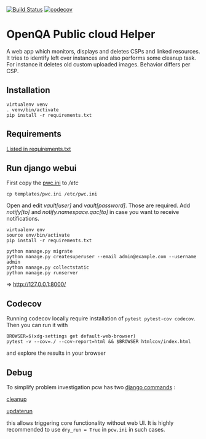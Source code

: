 [![Build Status](https://travis-ci.com/SUSE/pcw.svg?branch=master)](https://travis-ci.com/SUSE/pcw)
[![codecov](https://codecov.io/gh/SUSE/pcw/branch/master/graph/badge.svg)](https://codecov.io/gh/SUSE/pcw)

# OpenQA Public cloud Helper

A web app which monitors, displays and deletes CSPs and linked resources. It tries to identify
left over instances and also performs some cleanup task. For instance it deletes old custom
uploaded images. Behavior differs per CSP.

## Installation

```
virtualenv venv
. venv/bin/activate
pip install -r requirements.txt
```

## Requirements

 [Listed in requirements.txt](requirements.txt)


## Run django webui

First copy the [pwc.ini](templates/pwc.ini) to _/etc_

```
cp templates/pwc.ini /etc/pwc.ini
```

Open and edit _vault[user]_ and _vault[password]_. Those are required.
Add _notify[to]_ and _notify.namespace.qac[to]_ in case you want to receive notifications.

```
virtualenv env
source env/bin/activate
pip install -r requirements.txt

python manage.py migrate
python manage.py createsuperuser --email admin@example.com --username admin
python manage.py collectstatic
python manage.py runserver
```
=> http://127.0.0.1:8000/

## Codecov

Running codecov locally require installation of `pytest pytest-cov codecov`.
Then you can run it with
```
BROWSER=$(xdg-settings get default-web-browser)
pytest -v --cov=./ --cov-report=html && $BROWSER htmlcov/index.html
```
and explore the results in your browser

## Debug

To simplify problem investigation pcw has two [django commands](https://docs.djangoproject.com/en/3.1/howto/custom-management-commands/) :

[cleanup](ocw/management/commands/cleanup.py)

[updaterun](ocw/management/commands/updaterun.py)

this allows triggering core functionality without web UI. It is highly recommended to use `dry_run = True` in `pcw.ini` in
such cases.


